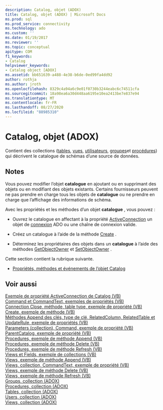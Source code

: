 ```yaml
---
description: Catalog, objet (ADOX)
title: Catalog, objet (ADOX) | Microsoft Docs
ms.prod: sql
ms.prod_service: connectivity
ms.technology: ado
ms.custom: ''
ms.date: 01/19/2017
ms.reviewer: ''
ms.topic: conceptual
apitype: COM
f1_keywords:
- Catalog
helpviewer_keywords:
- Catalog object [ADOX]
ms.assetid: bb651639-a488-4e38-b6de-0ed99fa4dd92
author: rothja
ms.author: jroth
ms.openlocfilehash: 8329c4a94a6c9e01f0730b3244eabc6c74511cfa
ms.sourcegitcommit: 18a98ea6a30d448aa6195e10ea2413be7e837e94
ms.translationtype: MT
ms.contentlocale: fr-FR
ms.lasthandoff: 08/27/2020
ms.locfileid: "88985310"
---
```

# <a name="catalog-object-adox"></a>Catalog, objet (ADOX)
Contient des collections ([tables](./tables-collection-adox.md), [vues](./views-collection-adox.md), [utilisateurs](./users-collection-adox.md), [groupes](./groups-collection-adox.md)et [procédures](./procedures-collection-adox.md)) qui décrivent le catalogue de schémas d’une source de données.  
  
## <a name="remarks"></a>Notes  
 Vous pouvez modifier l’objet **catalogue** en ajoutant ou en supprimant des objets ou en modifiant des objets existants. Certains fournisseurs peuvent ne pas prendre en charge tous les objets de **catalogue** ou ne prendre en charge que l’affichage des informations de schéma.  
  
 Avec les propriétés et les méthodes d’un objet **catalogue** , vous pouvez :  
  
-   Ouvrez le catalogue en affectant à la propriété [ActiveConnection](./activeconnection-property-adox.md) un objet de [connexion](../ado-api/connection-object-ado.md) ADO ou une chaîne de connexion valide.  
  
-   Créez un catalogue à l’aide de la méthode [Create](./create-method-adox.md) .  
  
-   Déterminez les propriétaires des objets dans un **catalogue** à l’aide des méthodes [GetObjectOwner](./getobjectowner-method-adox.md) et [SetObjectOwner](./setobjectowner-method.md) .  
  
 Cette section contient la rubrique suivante.  
  
-   [Propriétés, méthodes et événements de l’objet Catalog](./catalog-object-properties-methods-and-events.md)  
  
## <a name="see-also"></a>Voir aussi  
 [Exemple de propriété ActiveConnection de Catalog (VB)](./catalog-activeconnection-property-example-vb.md)   
 [Command et CommandText, exemples de propriétés (VB)](./command-and-commandtext-properties-example-vb.md)   
 [Connection Close, méthode, table type, exemple de propriété (VB)](./connection-close-method-table-type-property-example-vb.md)   
 [Create, exemple de méthode (VB)](./create-method-example-vb.md)   
 [Méthodes Append des clés, type de clé, RelatedColumn, RelatedTable et UpdateRule, exemple de propriétés (VB)](./keys-append-method-key-type-relatedcolumn-relatedtable-example-vb.md)   
 [Parameters (collection), Command, exemple de propriété (VB)](./parameters-collection-command-property-example-vb.md)   
 [ParentCatalog, exemple de propriété (VB)](./parentcatalog-property-example-vb.md)   
 [Procedures, exemple de méthode Append (VB)](./procedures-append-method-example-vb.md)   
 [Procedures, exemple de méthode Delete (VB)](./procedures-delete-method-example-vb.md)   
 [Procedures, exemple de méthode Refresh (VB)](./procedures-refresh-method-example-vb.md)   
 [Views et Fields, exemple de collections (VB)](./views-and-fields-collections-example-vb.md)   
 [Views, exemple de méthode Append (VB)](./views-append-method-example-vb.md)   
 [Views, collection, CommandText, exemple de propriété (VB)](./views-collection-commandtext-property-example-vb.md)   
 [Views, exemple de méthode Delete (VB)](./views-delete-method-example-vb.md)   
 [Views, exemple de méthode Refresh (VB)](./views-refresh-method-example-vb.md)   
 [Groups, collection (ADOX)](./groups-collection-adox.md)   
 [Procedures, collection (ADOX)](./procedures-collection-adox.md)   
 [Tables, collection (ADOX)](./tables-collection-adox.md)   
 [Users, collection (ADOX)](./users-collection-adox.md)   
 [Views, collection (ADOX)](./views-collection-adox.md)